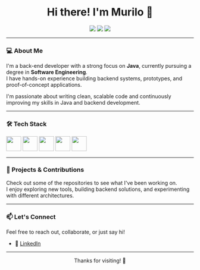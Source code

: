 <h1 align="center">Hi there! I'm Murilo 👋</h1>

<p align="center">
  <img src="https://img.shields.io/badge/Back--End%20Developer-Java-blue?style=for-the-badge&logo=java&logoColor=white" />
  <img src="https://img.shields.io/badge/Software%20Engineering%20Student-📚-orange?style=for-the-badge" />
  <img src="https://img.shields.io/badge/Oracle%20DB-💾-red?style=for-the-badge" />
</p>

---

### 💻 About Me

I'm a back-end developer with a strong focus on **Java**, currently pursuing a degree in **Software Engineering**.  
I have hands-on experience building backend systems, prototypes, and proof-of-concept applications.

I'm passionate about writing clean, scalable code and continuously improving my skills in Java and backend development.

---

### 🛠️ Tech Stack

<p align="left">
  <img src="https://cdn.jsdelivr.net/gh/devicons/devicon/icons/java/java-original.svg" width="40" height="40" />
  <img src="https://cdn.jsdelivr.net/gh/devicons/devicon/icons/spring/spring-original.svg" width="40" height="40" />
  <img src="https://cdn.jsdelivr.net/gh/devicons/devicon/icons/oracle/oracle-original.svg" width="40" height="40" />
  <img src="https://cdn.jsdelivr.net/gh/devicons/devicon/icons/git/git-original.svg" width="40" height="40" />
  <img src="https://cdn.jsdelivr.net/gh/devicons/devicon/icons/linux/linux-original.svg" width="40" height="40" />
</p>

---

### 🚀 Projects & Contributions

Check out some of the repositories to see what I've been working on.  
I enjoy exploring new tools, building backend solutions, and experimenting with different architectures.

---

### 📫 Let's Connect

Feel free to reach out, collaborate, or just say hi!

 
- 💼 [LinkedIn](https://www.linkedin.com/in/murilo-finardi/)  


---

<p align="center">Thanks for visiting! 🚀</p>
<!-- <div>
   <a href="https://github.com/MuriloFin">
   <img height="180em" src="https://github-readme-stats.vercel.app/api/top-langs/?username=MuriloFin&layout=compact&langs_count=7&theme=dracula"/>
   <img height="180em" src="https://github-readme-stats.vercel.app/api?username=MuriloFin&show_icons=true&theme=dracula&include_all_commits=true&count_private=true"/>
</div> -->
<!--
**MuriloFin/MuriloFin** is a ✨ _special_ ✨ repository because its `README.md` (this file) appears on your GitHub profile.

Here are some ideas to get you started:

- 🔭 I’m currently working on ...
- 🌱 I’m currently learning ...
- 👯 I’m looking to collaborate on ...
- 🤔 I’m looking for help with ...
- 💬 Ask me about ...
- 📫 How to reach me: ...
- 😄 Pronouns: ...
- ⚡ Fun fact: ...
-->
